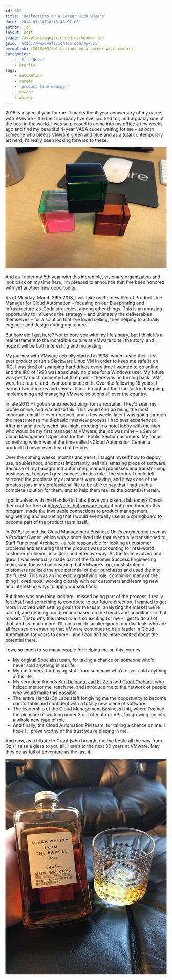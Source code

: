 ```yaml
---
id: 551
title: 'Reflections on a Career with VMware'
date: '2018-03-14T18:43:48-07:00'
author: jon
layout: post
image: /assets/images/cropped-va-header.jpg
guid: 'http://www.vaficionado.com/?p=551'
permalink: /2018/03/reflections-on-a-career-with-vmware/
categories:
    - 'Site News'
    - Stories
tags:
    - automation
    - career
    - 'product line manager'
    - vmware
    - whisky
---
```


2018 is a special year for me. It marks the 4-year anniversary of my career with VMware – the best company I’ve ever worked for, and arguably one of the best in the world. I was so pleased to come into my office a few weeks ago and find my beautiful 4-year VASA cubes waiting for me – as both someone who bleeds VMware green and blue and as a total contemporary art nerd, I’d really been looking forward to these.

![Career-With-VMware-VMware_VASA_Cubes](/assets/images/2018/03/IMG_4072-1024x768.jpg)

And as I enter my 5th year with this incredible, visionary organization and look back on my time here, I’m pleased to announce that I’ve been honored with yet another new opportunity.

As of Monday, March 26th 2018, I will take on the new title of Product Line Manager for Cloud Automation – focusing on our Blueprinting and Infrastructure-as-Code strategies, among other things. This is an amazing opportunity to influence the strategy – and ultimately the deliverables themselves – for a solution that I’ve loved selling, then helping to actually engineer and design during my tenure.

But how did I get here? Not to bore you with my life’s story, but I think it’s a real testament to the incredible culture at VMware to tell the story, and I hope it will be both interesting and motivating.

My journey with VMware actually started in 1998, when I used their first-ever product to run a Slackware Linux VM in order to keep me safe(r) on IRC. I was tired of swapping hard drives every time I wanted to go online, and the IRC of 1998 was absolutely no place for a Windows user. My future was pretty much cemented at that point – there was no turning back. VMs were the future, and I wanted a piece of it. Over the following 15 years, I earned two degrees and several titles throughout the IT industry designing, implementing and managing VMware solutions all over the country.

In late 2013 – I got an unexpected ping from a recruiter. They’d seen my profile online, and wanted to talk. This would end up being the most important email I’d ever received, and a few weeks later I was going through the most intense multi-phasic interview process I had ever experienced. After an admittedly weird late-night meeting in a hotel lobby with the man who would be my first manager at VMware, the job was mine – a Senior Cloud Management Specialist for their Public Sector customers. My focus: something which was at the time called vCloud Automation Center, a product I’d never even heard of before.

Over the coming weeks, months and years, I taught myself how to deploy, use, troubleshoot, and most importantly, sell this amazing piece of software. Because of my background automating manual processes and transforming businesses, I enjoyed great success in this role. The stories I could tell mirrored the problems my customers were having, and it was one of the greatest joys in my professional life to be able to say that I had such a complete solution for them, and to help them realize the potential therein.

I got involved with the Hands-On Labs (have you taken a lab today? Check them out for free at <https://labs.hol.vmware.com/> if not!) and through this program, made the invaluable connections to product management, engineering and marketing that I would eventually use as a springboard to become part of the product team itself.

In 2016, I joined the Cloud Management Business Unit’s engineering team as a Product Owner, which was a short lived title that eventually transitioned to Staff Functional Architect – a role responsible for looking at customer problems and ensuring that the product was accounting for real-world customer problems, in a clear and effective way. As the team evolved and grew, I was eventually made part of the Customer Success Engineering team, who focused on ensuring that VMware’s top, most strategic customers realized the true potential of their purchases and used them to the fullest. This was an incredibly gratifying role, combining many of the thing I loved most: working closely with our customers and learning new and interesting ways to apply our solutions.

But there was one thing lacking: I missed being part of the process. I really felt that I had something to contribute to our future direction, I wanted to get more involved with setting goals for the team, analyzing the market we’re part of, and defining our direction based on the trends and conditions in that market. That’s why this latest role is so exciting for me – I get to do all of that, and so much more. I’ll join a much smaller group of individuals who are all focused on ensuring that VMware continues to be a leader in Cloud Automation for years to come – and I couldn’t be more excited about the potential there.

I owe so much to so many people for helping me on this journey.

- My original Specialist team, for taking a chance on someone who’d never sold anything in his life.
- My customers, for buying stuff from someone who’d never sold anything in his life.
- My very dear friends [Kim Delgado](https://twitter.com/kcdautomate), [Jad El-Zein](https://twitter.com/virtualjad) and [Grant Orchard](https://twitter.com/grantorchard), who helped mentor me, teach me, and introduce me to the network of people who would make this possible.
- The entire Hands-On Labs staff for giving me the opportunity to become comfortable and confident with a totally new piece of software.
- The leadership of the Cloud Management Business Unit, where I’ve had the pleasure of working under 3 out of 5 of our VPs, for growing me into a whole new type of role.
- And finally, the Cloud Automation PM team, for taking a chance on me. I hope I’ll prove worthy of the trust you’re placing in me.

And now, as a tribute to Grant (who brought me the bottle all the way from Oz,) I raise a glass to you all. Here’s to the next 30 years at VMware. May they be as full of adventure as the last 4.

![Career-With-VMware-Nikka_From_The_Barrel](/assets/images/2018/03/IMG_4133-768x1024.jpg)